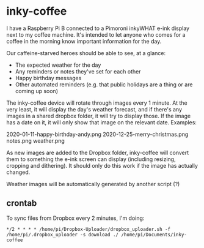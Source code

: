 # inky-coffee

I have a Raspberry Pi B connected to a Pimoroni inkyWHAT e-ink display next to my coffee machine.
It's intended to let anyone who comes for a coffee in the morning know important information for the day.

Our caffeine-starved heroes should be able to see, at a glance:
* The expected weather for the day
* Any reminders or notes they've set for each other
* Happy birthday messages
* Other automated reminders (e.g. that public holidays are a thing or are coming up soon)

The inky-coffee device will rotate through images every 1 minute. At the very least, it will display the day's weather forecast, and if there's any images in a shared dropbox folder, it will try to display those. If the image has a date on it, it will only show that image on the relevant date. Examples:

2020-01-11-happy-birthday-andy.png
2020-12-25-merry-christmas.png
notes.png
weather.png

As new images are added to the Dropbox folder, inky-coffee will convert them to something the e-ink screen can display (including resizing, cropping and dithering). It should only do this work if the image has actually changed.

Weather images will be automatically generated by another script (?)

## crontab

To sync files from Dropbox every 2 minutes, I'm doing:

```
*/2 * * * * /home/pi/Dropbox-Uploader/dropbox_uploader.sh -f /home/pi/.dropbox_uploader -s download ./ /home/pi/Documents/inky-coffee
```